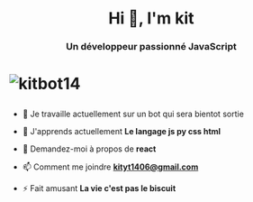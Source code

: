 <h1 align="center">Hi 👋, I'm kit</h1>
<h3 align="center">Un développeur passionné JavaScript</h3>

# <p align="left"> <img src="https://komarev.com/ghpvc/?username=kitbot14&label=Profile%20views&color=0e75b6&style=flat" alt="kitbot14" /> </p>

- 🔭 Je travaille actuellement sur un bot qui sera bientot sortie

- 🌱 J'apprends actuellement **Le langage js py css html**

- 💬 Demandez-moi à propos de **react**

- 📫 Comment me joindre **kityt1406@gmail.com**

- ⚡ Fait amusant **La vie c'est pas le biscuit**
